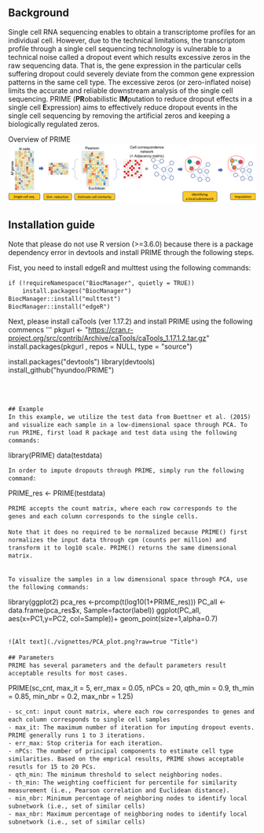 ## Background
Single cell RNA sequencing enables to obtain a transcriptome profiles for an individual cell. However, due to the technical limitations, the transcriptom profile through a single cell sequencing technology is vulnerable to a technical noise called a dropout event which results excessive zeros in the raw sequencing data. That is, the gene expression in the particular cells suffering dropout could severely deviate from the common gene expression patterns in the same cell type. The excessive zeros (or zero-inflated noise) limits the accurate and reliable downstream analysis of the single cell sequencing. PRIME (**PR**obabilistic **IM**putation to reduce dropout effects in a single cell **E**xpression) aims to effectively reduce dropout events in the single cell sequencing by removing the artificial zeros and keeping a biologically regulated zeros.

Overview of PRIME
![Alt text](./vignettes/Fig1.png?raw=true "Title")

<!-- PRIME: a probabilistic imputation method to reduce dropout effects in single cell RNA sequencing -->


## Installation guide 
Note that please do not use R version (>=3.6.0) because there is a package dependency error in devtools and install PRIME through the following steps. 

Fist, you need to install edgeR and multtest using the following commands:
```
if (!requireNamespace("BiocManager", quietly = TRUE))
    install.packages("BiocManager")
BiocManager::install("multtest")
BiocManager::install("edgeR")
```

Next, please install caTools (ver 1.17.2) and install PRIME using the following commencs
'''
pkgurl <- "https://cran.r-project.org/src/contrib/Archive/caTools/caTools_1.17.1.2.tar.gz"
install.packages(pkgurl , repos = NULL, type = "source")

install.packages("devtools")
library(devtools)
install_github("hyundoo/PRIME")
```



## Example
In this example, we utilize the test data from Buettner et al. (2015) and visualize each sample in a low-dimensional space through PCA. To run PRIME, first load R package and test data using the following commands:
```
library(PRIME)
data(testdata)
```
In order to impute dropouts through PRIME, simply run the following command:
```
PRIME_res <- PRIME(testdata)
```
PRIME accepts the count matrix, where each row corresponds to the genes and each column corresponds to the single cells. 

Note that it does no required to be normalized because PRIME() first normalizes the input data through cpm (counts per million) and transform it to log10 scale. PRIME() returns the same dimensional matrix.


To visualize the samples in a low dimensional space through PCA, use the following commands:
```
library(ggplot2)
pca_res <-prcomp(t(log10(1+PRIME_res)))
PC_all <- data.frame(pca_res$x, Sample=factor(label))
ggplot(PC_all, aes(x=PC1,y=PC2, col=Sample))+
  geom_point(size=1,alpha=0.7)
```

![Alt text](./vignettes/PCA_plot.png?raw=true "Title")

## Parameters
PRIME has several parameters and the default parameters result acceptable results for most cases. 
```
PRIME(sc_cnt, max_it = 5, err_max = 0.05, nPCs = 20, qth_min = 0.9, th_min = 0.85, min_nbr = 0.2, max_nbr = 1.25)
```
- sc_cnt: input count matrix, where each row correspondes to genes and each column corresponds to single cell samples
- max_it: The maximum number of iteration for imputing dropout events. PRIME generally runs 1 to 3 iterations.
- err_max: Stop criteria for each iteration. 
- nPCs: The number of principal components to estimate cell type similarities. Based on the emprical results, PRIME shows acceptable resutls for 15 to 20 PCs.
- qth_min: The minimum threshold to select neighboring nodes. 
- th_min: The weighting coefficient for percentile for similarity measurement (i.e., Pearson correlation and Euclidean distance). 
- min_nbr: Minimum percentage of neighboring nodes to identify local subnetwork (i.e., set of similar cells)
- max_nbr: Maximum percentage of neighboring nodes to identify local subnetwork (i.e., set of similar cells)

